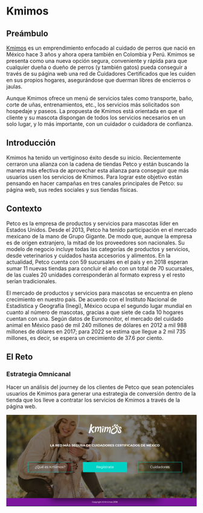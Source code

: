 # Kmimos

## Preámbulo

[Kmimos](https://www.kmimos.com.mx/) es un emprendimiento enfocado al cuidado de perros que nació en México hace 3 años y ahora opera también en Colombia y Perú. Kmimos se presenta como una nueva opción segura, conveniente y rápida para que cualquier dueña o dueño de perros (y también gatos) pueda conseguir a través de su página web una red de Cuidadores Certificados que les cuiden en sus propios hogares, asegurándose que duerman libres de encierros o jaulas.

Aunque Kmimos ofrece un menú de servicios tales como transporte, baño, corte de uñas, entrenamientos, etc., los servicios más solicitados son hospedaje y paseos.  La propuesta de Kmimos está orientada  en que el cliente y su mascota dispongan de todos los servicios necesarios en un solo lugar, y lo más importante, con un cuidador o cuidadora de confianza.


## Introducción

Kmimos ha tenido un vertiginoso éxito desde su inicio. Recientemente cerraron una alianza con la cadena de tiendas Petco y están buscando la manera más efectiva de aprovechar esta alianza para conseguir que más usuarios usen los servicios de Kmimos. Para lograr este objetivo están pensando en hacer campañas en tres canales principales de Petco: su página web, sus redes sociales  y sus tiendas físicas.


## Contexto

Petco es la empresa de productos y servicios para mascotas líder en Estados Unidos. Desde el 2013, Petco ha tenido participación en el mercado mexicano de la mano de Grupo Gigante. De modo que, aunque la empresa es de origen extranjero, la mitad de los proveedores son nacionales. Su modelo de negocio incluye todas las categorías de productos y servicios, desde veterinarios y cuidados hasta accesorios y alimentos. En la actualidad, Petco cuenta con 59 sucursales en el país y en 2018 esperan sumar 11 nuevas tiendas para concluir el año con un total de 70 sucursales, de las cuales 20 unidades corresponderán al formato express y el resto serían tradicionales.

El mercado de productos y servicios para mascotas se encuentra en pleno crecimiento en nuestro país. De acuerdo con el Instituto Nacional de Estadística y Geografía (Inegi), México ocupa el segundo lugar mundial en cuanto al número de mascotas, gracias a que siete de cada 10 hogares cuentan con una. Según datos de Euromonitor, el mercado del cuidado animal en México pasó de mil 240 millones de dólares en 2012 a mil 988 millones de dólares en 2017; para 2022 se estima que llegue a 2 mil 735 millones, es decir, se espera un crecimiento de 37.6 por ciento.


## El Reto

### Estrategia Omnicanal

Hacer un análisis del journey de los clientes de Petco que sean potenciales usuarios de Kmimos para generar una estrategia de conversión dentro de la tienda que los lleve a contratar los servicios de Kmimos a través de la página web.

![Documentación](https://github.com/ReikaMoss/cdmx_2018_01_ux_kmimos/blob/master/imagenes/website.PNG?raw=true)
